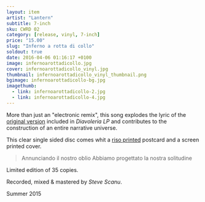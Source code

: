 ```yaml
---
layout: item
artist: "Lantern"
subtitle: 7-inch
sku: CWRD 02
category: [release, vinyl, 7-inch]
price: "15.00"
slug: "Inferno a rotta di collo"
soldout: true
date: 2016-04-06 01:16:17 +0100
image: infernoarottadicollo.jpg
cover: infernoarottadicollo_vinyl.jpg
thumbnail: infernoarottadicollo_vinyl_thumbnail.png
bgimage: infernoarottadicollo-bg.jpg
imagethumb:
  - link: infernoarottadicollo-2.jpg
  - link: infernoarottadicollo-4.jpg 
---
```


More than just an "electronic remix", this song explodes the lyric of the [original version](https://noilantern.bandcamp.com/track/inferno-a-rotta-di-collo) included in *Diavoleria LP* and contributes to the construction of an entire narrative universe.

This clear single sided disc comes whit a [riso printed](/risoprinting) postcard and a screen printed cover.

>Annunciando il nostro oblio
>Abbiamo progettato la nostra solitudine

Limited edition of 35 copies.

Recorded, mixed & mastered by *Steve Scanu*.

Summer 2015
